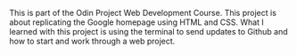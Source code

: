 This is part of the Odin Project Web Development Course. This project is about replicating the Google homepage using HTML and CSS. What I learned with this project is using the terminal to send updates to Github and how to start and work through a web project. 
